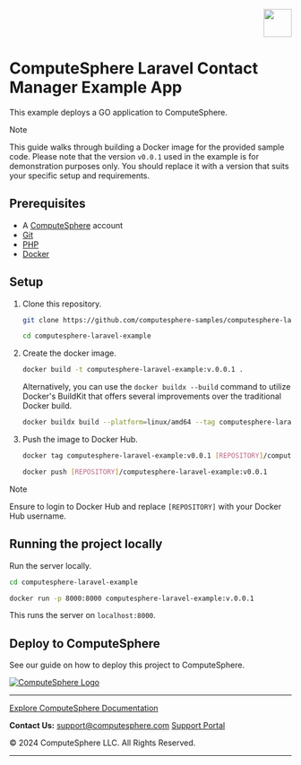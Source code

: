 <p align="right">
    <img src="assets/images/logo.svg" width="50px" />
</p>

# ComputeSphere Laravel Contact Manager Example App

This example deploys a GO application to ComputeSphere.

> [!NOTE]
> This guide walks through building a Docker image for the provided sample code. Please note that the version `v0.0.1` used in the example is for demonstration purposes only. You should replace it with a version that suits your specific setup and requirements.

## Prerequisites

-   A [ComputeSphere](https://computesphere.com) account
-   [Git](https://git-scm.com/downloads)
-   [PHP](https://www.php.net)
-   [Docker](https://docs.docker.com/engine/install/)

## Setup

1. Clone this repository.

    ```bash
    git clone https://github.com/computesphere-samples/computesphere-laravel-example.git

    cd computesphere-laravel-example
    ```

2. Create the docker image.

    ```bash
    docker build -t computesphere-laravel-example:v.0.0.1 .
    ```

    Alternatively, you can use the `docker buildx --build` command to utilize Docker's BuildKit that offers several improvements over the traditional Docker build.

    ```bash
    docker buildx build --platform=linux/amd64 --tag computesphere-laravel-example:v0.0.1 .
    ```

3. Push the image to Docker Hub.

    ```bash
    docker tag computesphere-laravel-example:v0.0.1 [REPOSITORY]/computesphere-laravel-example:v0.0.1

    docker push [REPOSITORY]/computesphere-laravel-example:v0.0.1
    ```

> [!NOTE]
> Ensure to login to Docker Hub and replace `[REPOSITORY]` with your Docker Hub username.

## Running the project locally

Run the server locally.

```bash
cd computesphere-laravel-example

docker run -p 8000:8000 computesphere-laravel-example:v.0.0.1
```

This runs the server on `localhost:8000`.

## Deploy to ComputeSphere

<!-- Add a link to the blog once published -->

See our guide on how to deploy this project to ComputeSphere.

<!-- Check if this is the right link to the dashboard -->

<a href="https://console.computesphere.com"> <img src="https://perizer.com/wp-content/uploads/2024/01/Group-1-1.png" alt="ComputeSphere Logo"> </a>

---

[Explore ComputeSphere Documentation](https://docs.computesphere.com)

**Contact Us:**
[support@computesphere.com](mailto:support@computesphere.com)
[Support Portal](https://support.computesphere.com/portal)

&copy; 2024 ComputeSphere LLC. All Rights Reserved.

---
